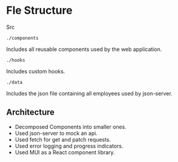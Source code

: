 # Fle Structure

Src 

    ./components
Includes all reusable components used by the web application.

    ./hooks
Includes custom hooks.

    ./data
Includes the json file containing all employees used by json-server.

## Architecture

- Decomposed Components into smaller ones.
- Used json-server to mock an api.
- Used fetch for get and patch requests.
- Used error logging and progress indicators.
- Used MUI as a React component library.
